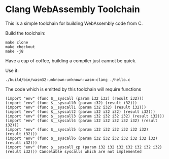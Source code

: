 # Clang WebAssembly Toolchain

This is a simple toolchain for building WebAssembly code from C.

Build the toolchain:

    make clone
    make checkout
    make -j8

Have a cup of coffee, building a compiler just cannot be quick.

Use it:

    ./build/bin/wasm32-unknown-unknown-wasm-clang ./hello.c


The code which is emitted by this toolchain will require functions 

    (import "env" (func $__syscall (param i32 i32) (result i32)))
    (import "env" (func $__syscall0 (param i32) (result i32)))
    (import "env" (func $__syscall1 (param i32 i32) (result i32)))
    (import "env" (func $__syscall2 (param i32 i32 i32) (result i32)))
    (import "env" (func $__syscall3 (param i32 i32 i32 i32) (result i32)))
    (import "env" (func $__syscall4 (param i32 i32 i32 i32 i32) (result i32)))
    (import "env" (func $__syscall5 (param i32 i32 i32 i32 i32 i32) (result i32)))
    (import "env" (func $__syscall6 (param i32 i32 i32 i32 i32 i32 i32) (result i32)))
    (import "env" (func $__syscall_cp (param i32 i32 i32 i32 i32 i32 i32) (result i32))) Cancelable syscalls which are not implemented

